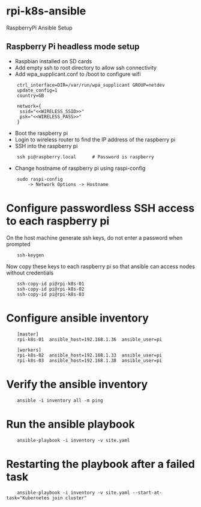 # rpi-k8s-ansible
RaspberryPi Ansible Setup

## Raspberry Pi headless mode setup

* Raspbian installed on SD cards
* Add empty ssh to root directory to allow ssh connectivity
* Add wpa_supplicant.conf to /boot to configure wifi
```
    ctrl_interface=DIR=/var/run/wpa_supplicant GROUP=netdev
    update_config=1
    country=GB
    
    network={
     ssid="<<WIRELESS_SSID>>"
     psk="<<WIRELESS_PASS>>"
    }
```
* Boot the raspberry pi
* Login to wireless router to find the IP address of the raspberry pi
* SSH into the raspberry pi 
```
    ssh pi@raspberry.local      # Password is raspberry
```
* Change hostname of raspberry pi using raspi-config
```
    sudo raspi-config
        -> Network Options -> Hostname
```

# Configure passwordless SSH access to each raspberry pi

On the host machine generate ssh keys, do not enter a password 
when prompted

```
    ssh-keygen
```

Now copy these keys to each raspberry pi so that ansible can
access nodes without credentials

```
    ssh-copy-id pi@rpi-k8s-01
    ssh-copy-id pi@rpi-k8s-02
    ssh-copy-id pi@rpi-k8s-03
```

# Configure ansible inventory

```
    [master]
    rpi-k8s-01  ansible_host=192.168.1.36  ansible_user=pi
    
    [workers]
    rpi-k8s-02  ansible_host=192.168.1.33  ansible_user=pi
    rpi-k8s-03  ansible_host=192.168.1.38  ansible_user=pi
```

# Verify the ansible inventory 

```
    ansible -i inventory all -m ping
```

# Run the ansible playbook

```
    ansible-playbook -i inventory -v site.yaml
```

# Restarting the playbook after a failed task
```
    ansible-playbook -i inventory -v site.yaml --start-at-task="Kubernetes join cluster"
```

